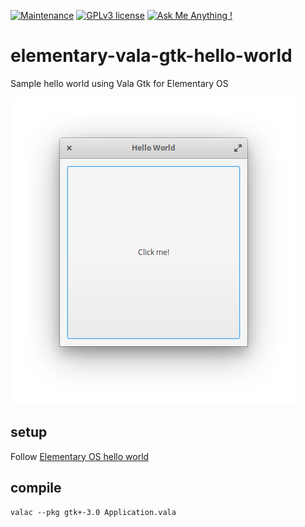 [![Maintenance](https://img.shields.io/badge/Maintained%3F-no-red.svg)](#)
[![GPLv3 license](https://img.shields.io/badge/License-GPLv3-blue.svg)](https://www.gnu.org/licenses/gpl-3.0.en.html)
[![Ask Me Anything !](https://img.shields.io/badge/Ask%20me-anything-1abc9c.svg)](https://github.com/marcelkohl)

# elementary-vala-gtk-hello-world
Sample hello world using Vala Gtk for Elementary OS

![sample-status-bar-notification](https://github.com/marcelkohl/elementary-vala-gtk-hello-world/blob/master/sample/screenshot.png?raw=true)

## setup
Follow [Elementary OS hello world](https://docs.elementary.io/develop/writing-apps/the-basic-setup)

## compile
```
valac --pkg gtk+-3.0 Application.vala
```
